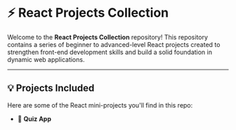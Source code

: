 # ⚡ React Projects Collection

Welcome to the **React Projects Collection** repository!
This repository contains a series of beginner to advanced-level React projects created to strengthen front-end development skills and build a solid foundation in dynamic web applications.

---

## 💡 Projects Included

Here are some of the React mini-projects you'll find in this repo:

- 📝 **Quiz App**
